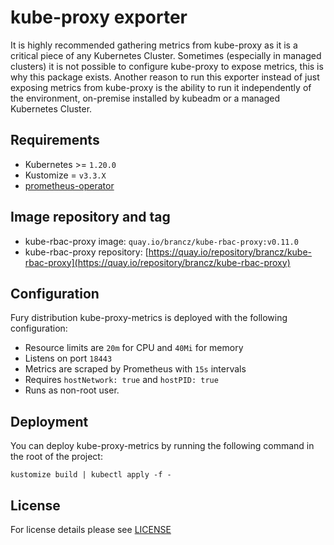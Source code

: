 # kube-proxy exporter

It is highly recommended gathering metrics from kube-proxy as it is a critical piece of any Kubernetes Cluster.
Sometimes (especially in managed clusters) it is not possible to configure kube-proxy to expose metrics, this is why
this package exists. Another reason to run this exporter instead of just exposing metrics from kube-proxy is the
ability to run it independently of the environment, on-premise installed by kubeadm or a managed Kubernetes Cluster.


## Requirements

- Kubernetes >= `1.20.0`
- Kustomize = `v3.3.X`
- [prometheus-operator](../prometheus-operator)


## Image repository and tag

- kube-rbac-proxy image: `quay.io/brancz/kube-rbac-proxy:v0.11.0`
- kube-rbac-proxy repository:
  [https://quay.io/repository/brancz/kube-rbac-proxy](https://quay.io/repository/brancz/kube-rbac-proxy)


## Configuration

Fury distribution kube-proxy-metrics is deployed with the following configuration:

- Resource limits are `20m` for CPU and `40Mi` for memory
- Listens on port `18443`
- Metrics are scraped by Prometheus with `15s` intervals
- Requires `hostNetwork: true` and `hostPID: true`
- Runs as non-root user.


## Deployment

You can deploy kube-proxy-metrics by running the following command in the root of
the project:

```shell
kustomize build | kubectl apply -f -
```


## License

For license details please see [LICENSE](../../LICENSE)
